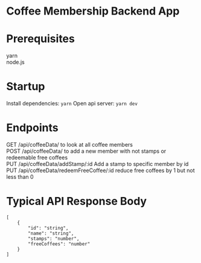 # Coffee Membership Backend App

# Prerequisites

yarn <br>
node.js

# Startup

Install dependencies: `yarn`
Open api server: `yarn dev`

# Endpoints

GET /api/coffeeData/ to look at all coffee members <br>
POST /api/coffeeData/ to add a new member with not stamps or redeemable free coffees <br>
PUT /api/coffeeData/addStamp/:id Add a stamp to specific member by id <br>
PUT /api/coffeeData/redeemFreeCoffee/:id reduce free coffees by 1 but not less than 0

# Typical API Response Body

```
[
    {
        "id": "string",
        "name": "string",
        "stamps": "number",
        "freeCoffees": "number"
    }
]
```
